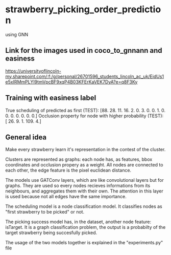 # strawberry_picking_order_prediction
using GNN 

## Link for the images used in coco_to_gnnann and easiness

https://universityoflincoln-my.sharepoint.com/:f:/g/personal/26701596_students_lincoln_ac_uk/EidUs1e5xIRMmPLYI9tmVpcBF9xqP4B03KFErKaVEK7DyA?e=q8F3Ky

## Training with easiness label

True scheduling of predicted as first (TEST):  [88. 28. 11. 16.  2.  0.  3.  0.  0.  1.  0.  0.  0.  0.  0.  0.  0.]
Occlusion property for node with higher probability (TEST):  [ 26.   9.   1. 109.   4.]

## General idea

Make every strawberry learn it's representation in the contest of the cluster.

Clusters are represented as graphs: each node has, as features, bbox coordinates and occlusion propery as a weight. All nodes are connected to each other, the edge feature is the pixel euclidean distance.

The models use GATConv layers, which are like convolutional layers but for graphs. They are used so every nodes recieves informations from its neighbours, and aggregates them with their own. The attention in this layer is used because not all edges have the same importance.

The scheduling model is a node classification model. It classifies nodes as "first strawberry to be picked" or not.

The picking success model has, in the dataset, another node feature: isTarget. It is a graph classification problem, the output is a probabilty of the target strawberry being succesfully picked.

The usage of the two models together is explained in the "experiments.py" file
